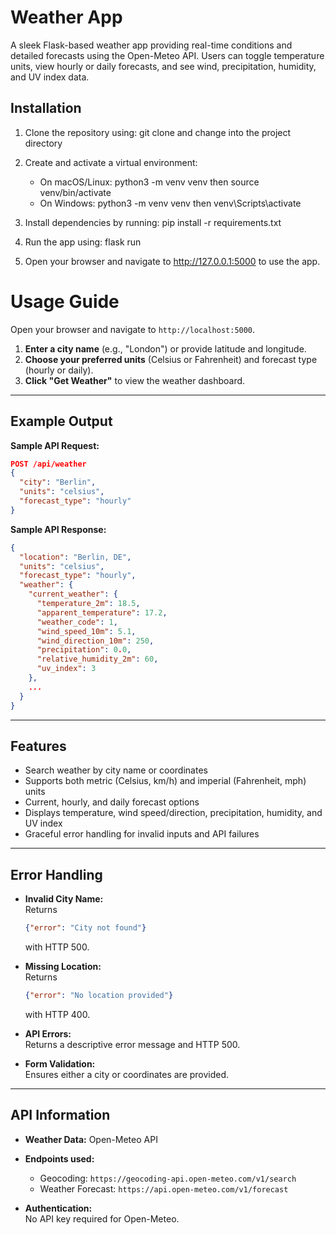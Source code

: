 # Weather App

A sleek Flask-based weather app providing real-time conditions and detailed forecasts using the Open-Meteo API. Users can toggle temperature units, view hourly or daily forecasts, and see wind, precipitation, humidity, and UV index data.


## Installation

1. Clone the repository using: git clone and change into the project directory

2. Create and activate a virtual environment:
   - On macOS/Linux: python3 -m venv venv then source venv/bin/activate
   - On Windows: python3 -m venv venv then venv\Scripts\activate

3. Install dependencies by running: pip install -r requirements.txt

4. Run the app using: flask run

5. Open your browser and navigate to http://127.0.0.1:5000 to use the app.

# Usage Guide

Open your browser and navigate to `http://localhost:5000`.

1. **Enter a city name** (e.g., "London") or provide latitude and longitude.
2. **Choose your preferred units** (Celsius or Fahrenheit) and forecast type (hourly or daily).
3. **Click "Get Weather"** to view the weather dashboard.

---

## Example Output

**Sample API Request:**
```json
POST /api/weather
{
  "city": "Berlin",
  "units": "celsius",
  "forecast_type": "hourly"
}
```

**Sample API Response:**
```json
{
  "location": "Berlin, DE",
  "units": "celsius",
  "forecast_type": "hourly",
  "weather": {
    "current_weather": {
      "temperature_2m": 18.5,
      "apparent_temperature": 17.2,
      "weather_code": 1,
      "wind_speed_10m": 5.1,
      "wind_direction_10m": 250,
      "precipitation": 0.0,
      "relative_humidity_2m": 60,
      "uv_index": 3
    },
    ...
  }
}
```

---

## Features

- Search weather by city name or coordinates
- Supports both metric (Celsius, km/h) and imperial (Fahrenheit, mph) units
- Current, hourly, and daily forecast options
- Displays temperature, wind speed/direction, precipitation, humidity, and UV index
- Graceful error handling for invalid inputs and API failures

---

## Error Handling

- **Invalid City Name:**  
  Returns  
  ```json
  {"error": "City not found"}
  ```
  with HTTP 500.

- **Missing Location:**  
  Returns  
  ```json
  {"error": "No location provided"}
  ```
  with HTTP 400.

- **API Errors:**  
  Returns a descriptive error message and HTTP 500.

- **Form Validation:**  
  Ensures either a city or coordinates are provided.

---

## API Information

- **Weather Data:** Open-Meteo API

- **Endpoints used:**
  - Geocoding: `https://geocoding-api.open-meteo.com/v1/search`
  - Weather Forecast: `https://api.open-meteo.com/v1/forecast`

- **Authentication:**  
  No API key required for Open-Meteo.
